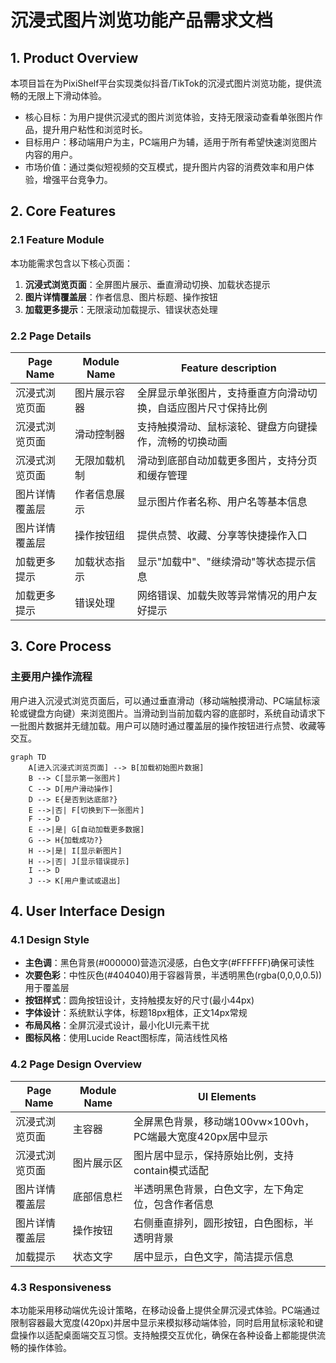 # 沉浸式图片浏览功能产品需求文档

## 1. Product Overview

本项目旨在为PixiShelf平台实现类似抖音/TikTok的沉浸式图片浏览功能，提供流畅的无限上下滑动体验。

- 核心目标：为用户提供沉浸式的图片浏览体验，支持无限滚动查看单张图片作品，提升用户粘性和浏览时长。
- 目标用户：移动端用户为主，PC端用户为辅，适用于所有希望快速浏览图片内容的用户。
- 市场价值：通过类似短视频的交互模式，提升图片内容的消费效率和用户体验，增强平台竞争力。

## 2. Core Features

### 2.1 Feature Module

本功能需求包含以下核心页面：

1. **沉浸式浏览页面**：全屏图片展示、垂直滑动切换、加载状态提示
2. **图片详情覆盖层**：作者信息、图片标题、操作按钮
3. **加载更多提示**：无限滚动加载提示、错误状态处理

### 2.2 Page Details

| Page Name | Module Name | Feature description |
|-----------|-------------|---------------------|
| 沉浸式浏览页面 | 图片展示容器 | 全屏显示单张图片，支持垂直方向滑动切换，自适应图片尺寸保持比例 |
| 沉浸式浏览页面 | 滑动控制器 | 支持触摸滑动、鼠标滚轮、键盘方向键操作，流畅的切换动画 |
| 沉浸式浏览页面 | 无限加载机制 | 滑动到底部自动加载更多图片，支持分页和缓存管理 |
| 图片详情覆盖层 | 作者信息展示 | 显示图片作者名称、用户名等基本信息 |
| 图片详情覆盖层 | 操作按钮组 | 提供点赞、收藏、分享等快捷操作入口 |
| 加载更多提示 | 加载状态指示 | 显示"加载中"、"继续滑动"等状态提示信息 |
| 加载更多提示 | 错误处理 | 网络错误、加载失败等异常情况的用户友好提示 |

## 3. Core Process

### 主要用户操作流程

用户进入沉浸式浏览页面后，可以通过垂直滑动（移动端触摸滑动、PC端鼠标滚轮或键盘方向键）来浏览图片。当滑动到当前加载内容的底部时，系统自动请求下一批图片数据并无缝加载。用户可以随时通过覆盖层的操作按钮进行点赞、收藏等交互。

```mermaid
graph TD
    A[进入沉浸式浏览页面] --> B[加载初始图片数据]
    B --> C[显示第一张图片]
    C --> D[用户滑动操作]
    D --> E{是否到达底部?}
    E -->|否| F[切换到下一张图片]
    F --> D
    E -->|是| G[自动加载更多数据]
    G --> H{加载成功?}
    H -->|是| I[显示新图片]
    H -->|否| J[显示错误提示]
    I --> D
    J --> K[用户重试或退出]
```

## 4. User Interface Design

### 4.1 Design Style

- **主色调**：黑色背景(#000000)营造沉浸感，白色文字(#FFFFFF)确保可读性
- **次要色彩**：中性灰色(#404040)用于容器背景，半透明黑色(rgba(0,0,0,0.5))用于覆盖层
- **按钮样式**：圆角按钮设计，支持触摸友好的尺寸(最小44px)
- **字体设计**：系统默认字体，标题18px粗体，正文14px常规
- **布局风格**：全屏沉浸式设计，最小化UI元素干扰
- **图标风格**：使用Lucide React图标库，简洁线性风格

### 4.2 Page Design Overview

| Page Name | Module Name | UI Elements |
|-----------|-------------|-------------|
| 沉浸式浏览页面 | 主容器 | 全屏黑色背景，移动端100vw×100vh，PC端最大宽度420px居中显示 |
| 沉浸式浏览页面 | 图片展示区 | 图片居中显示，保持原始比例，支持contain模式适配 |
| 图片详情覆盖层 | 底部信息栏 | 半透明黑色背景，白色文字，左下角定位，包含作者信息 |
| 图片详情覆盖层 | 操作按钮 | 右侧垂直排列，圆形按钮，白色图标，半透明背景 |
| 加载提示 | 状态文字 | 居中显示，白色文字，简洁提示信息 |

### 4.3 Responsiveness

本功能采用移动端优先设计策略，在移动设备上提供全屏沉浸式体验。PC端通过限制容器最大宽度(420px)并居中显示来模拟移动端体验，同时启用鼠标滚轮和键盘操作以适配桌面端交互习惯。支持触摸交互优化，确保在各种设备上都能提供流畅的操作体验。